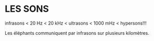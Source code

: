 # LES SONS

infrasons < 20 Hz < 20 kHz < ultrasons < 1000 mHz < hypersons!!!

Les éléphants communiquent par infrasons sur plusieurs kilomètres.

